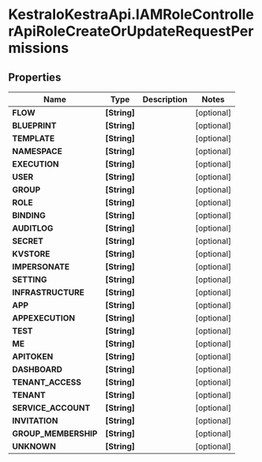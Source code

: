 # KestraIoKestraApi.IAMRoleControllerApiRoleCreateOrUpdateRequestPermissions

## Properties

Name | Type | Description | Notes
------------ | ------------- | ------------- | -------------
**FLOW** | **[String]** |  | [optional] 
**BLUEPRINT** | **[String]** |  | [optional] 
**TEMPLATE** | **[String]** |  | [optional] 
**NAMESPACE** | **[String]** |  | [optional] 
**EXECUTION** | **[String]** |  | [optional] 
**USER** | **[String]** |  | [optional] 
**GROUP** | **[String]** |  | [optional] 
**ROLE** | **[String]** |  | [optional] 
**BINDING** | **[String]** |  | [optional] 
**AUDITLOG** | **[String]** |  | [optional] 
**SECRET** | **[String]** |  | [optional] 
**KVSTORE** | **[String]** |  | [optional] 
**IMPERSONATE** | **[String]** |  | [optional] 
**SETTING** | **[String]** |  | [optional] 
**INFRASTRUCTURE** | **[String]** |  | [optional] 
**APP** | **[String]** |  | [optional] 
**APPEXECUTION** | **[String]** |  | [optional] 
**TEST** | **[String]** |  | [optional] 
**ME** | **[String]** |  | [optional] 
**APITOKEN** | **[String]** |  | [optional] 
**DASHBOARD** | **[String]** |  | [optional] 
**TENANT_ACCESS** | **[String]** |  | [optional] 
**TENANT** | **[String]** |  | [optional] 
**SERVICE_ACCOUNT** | **[String]** |  | [optional] 
**INVITATION** | **[String]** |  | [optional] 
**GROUP_MEMBERSHIP** | **[String]** |  | [optional] 
**UNKNOWN** | **[String]** |  | [optional] 


